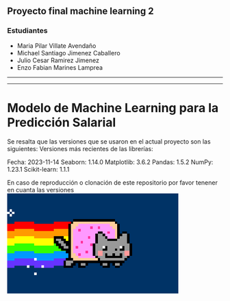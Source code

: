 ## Proyecto final machine learning 2


### Estudiantes

* Maria Pilar Villate Avendaño
* Michael Santiago Jimenez Caballero
* Julio Cesar Ramirez Jimenez
* Enzo Fabian Marines Lamprea

------
------

# Modelo de Machine Learning para la Predicción Salarial 

Se resalta que las versiones que se usaron en el actual proyecto son las siguientes:
Versiones más recientes de las librerías:

Fecha: 2023-11-14
    Seaborn: 1.14.0
    Matplotlib: 3.6.2
    Pandas: 1.5.2
    NumPy: 1.23.1
    Scikit-learn: 1.1.1

En caso de reproducción o clonación de este repositorio por favor tenener en cuanta las versiones
![gato](giphy.webp)